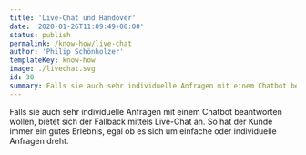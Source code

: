 ```yaml
---
title: 'Live-Chat und Handover'
date: '2020-01-26T11:09:49+00:00'
status: publish
permalink: /know-how/live-chat
author: 'Philip Schönholzer'
templateKey: know-how
image: ./livechat.svg
id: 30
summary: Falls sie auch sehr individuelle Anfragen mit einem Chatbot beantworten wollen, bietet sich der Fallback mittels Live-Chat an. So hat der Kunde immer ein gutes Erlebnis, egal ob es sich um einfache oder individuelle Anfragen dreht.
---
```


Falls sie auch sehr individuelle Anfragen mit einem Chatbot beantworten wollen, bietet sich der Fallback mittels Live-Chat an. So hat der Kunde immer ein gutes Erlebnis, egal ob es sich um einfache oder individuelle Anfragen dreht.
